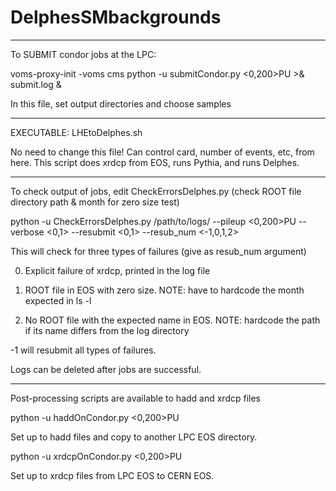 # DelphesSMbackgrounds

----------------------------------------------------------

To SUBMIT condor jobs at the LPC:

voms-proxy-init -voms cms
python -u submitCondor.py <0,200>PU >& submit.log &

In this file, set output directories and choose samples

---------------------------------------------------------

EXECUTABLE: LHEtoDelphes.sh

No need to change this file! Can control card, number of events, etc, from here.
This script does xrdcp from EOS, runs Pythia, and runs Delphes. 

---------------------------------------------------------

To check output of jobs, edit CheckErrorsDelphes.py (check ROOT file directory path & month for zero size test)

python -u CheckErrorsDelphes.py /path/to/logs/ --pileup <0,200>PU --verbose <0,1> --resubmit <0,1> --resub_num <-1,0,1,2>

This will check for three types of failures (give as resub_num argument)

0. Explicit failure of xrdcp, printed in the log file

1. ROOT file in EOS with zero size. NOTE: have to hardcode the month expected in ls -l

2. No ROOT file with the expected name in EOS. NOTE: hardcode the path if its name differs from the log directory

-1 will resubmit all types of failures.

Logs can be deleted after jobs are successful.

--------------------------------------------------------

Post-processing scripts are available to hadd and xrdcp files

python -u haddOnCondor.py <0,200>PU

Set up to hadd files and copy to another LPC EOS directory. 

python -u xrdcpOnCondor.py <0,200>PU

Set up to xrdcp files from LPC EOS to CERN EOS.

